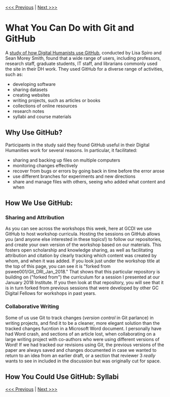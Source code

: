 [<<< Previous](concept.md) | [Next >>>](commandline.md)  

# What You Can Do with Git and GitHub

A [study of how Digital Humanists use GitHub](https://digitalscholarship.files.wordpress.com/2016/07/spirosmithdh2016githubpresentationfinal.pdf), conducted by Lisa Spiro and Sean Morey Smith, found that a wide range of users, including professors, research staff, graduate students, IT staff, and librarians commonly used the site in their DH work. They used GitHub for a diverse range of activities, such as:
- developing software
- sharing datasets
- creating websites
- writing projects, such as articles or books
- collections of online resources
- research notes
- syllabi and course materials

## Why Use GitHub?  
  
Participants in the study said they found GitHub useful in their Digital Humanities work for several reasons. In particular, it facilitated: 
- sharing and backing up files on multiple computers
- monitoring changes effectively
- recover from bugs or errors by going back in time before the error arose
- use different branches for experiments and new directions
- share and manage files with others, seeing who added what content and when

## How We Use GitHub:

### Sharing and Attribution
As you can see across the workshops this week, here at GCDI we use GitHub to host workshop curricula. Hosting the sessions on GitHub allows you (and anyone else interested in these topics!) to follow our repositories, and create your own version of the workshop based on our materials. This fosters open scholarship and knowledge sharing, as well as facilitating attribution and citation by clearly tracking which content was created by whom, and when it was added. If you look just under the workshop title at the top of this page, you can see it is "forked from pswee001/Git_DRI_Jan_2018." That shows that this particular repository is building on ("forked from") the curriculum for a session I presented at our January 2018 Institute. If you then look at that repository, you will see that it is in turn forked from previous sessions that were developed by other GC Digital Fellows for workshops in past years. 

### Collaborative Writing
Some of us use Git to track changes (*version control* in Git parlance) in writing projects, and find it to be a cleaner, more elegant solution than the tracked changes fucntion in a Microsoft Word document. I personally have had Word crash, and sections of an article lost, when collaborating on a large writing project with co-authors who were using different versions of Word! If we had tracked our revisions using Git, the previous versions of the paper are always saved and changes documented in case we wanted to return to an idea from an earlier draft, or a section that reviewer 3 *really* wants to see in included in the discussion but was originally cut for space. 

## How You Could Use GitHub: Syllabi




[<<< Previous](concept.md) | [Next >>>](commandline.md)  
